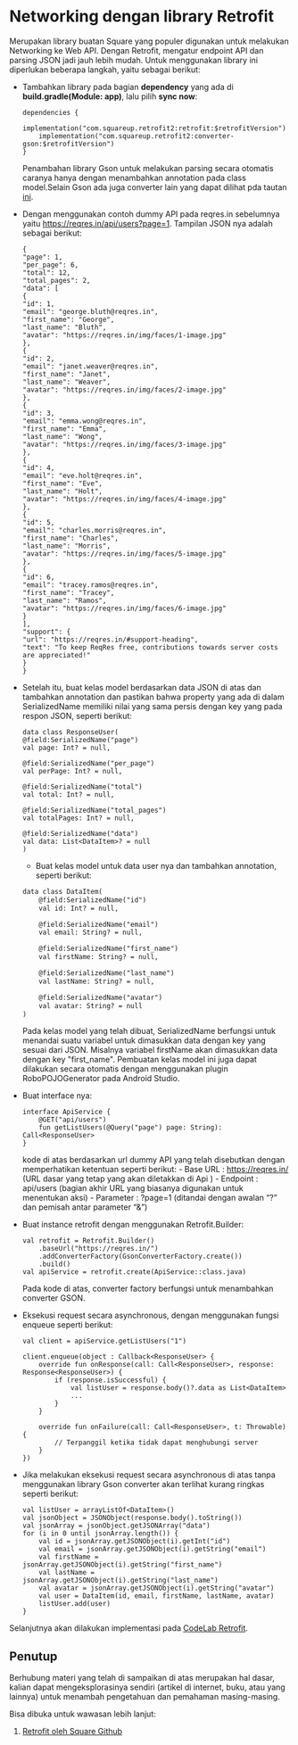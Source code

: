 # Networking dengan library Retrofit
Merupakan library buatan Square yang populer digunakan untuk melakukan Networking ke Web API. Dengan Retrofit, mengatur endpoint API dan parsing JSON jadi jauh lebih mudah. Untuk menggunakan library ini diperlukan beberapa langkah, yaitu sebagai berikut:
- Tambahkan library pada bagian **dependency** yang ada di **build.gradle(Module: app)**, lalu pilih **sync now**:
    ```
    dependencies {
        implementation("com.squareup.retrofit2:retrofit:$retrofitVersion")
        implementation("com.squareup.retrofit2:converter-gson:$retrofitVersion")
    }
    ```
    Penambahan library Gson untuk melakukan parsing secara otomatis caranya hanya dengan menambahkan annotation pada class model.Selain Gson ada juga converter lain yang dapat dilihat pda tautan [ini](https://github.com/square/retrofit/wiki/Converters).

- Dengan menggunakan contoh dummy API pada reqres.in sebelumnya yaitu https://reqres.in/api/users?page=1. Tampilan JSON nya adalah sebagai berikut:
    ```
    {
    "page": 1,
    "per_page": 6,
    "total": 12,
    "total_pages": 2,
    "data": [
    {
    "id": 1,
    "email": "george.bluth@reqres.in",
    "first_name": "George",
    "last_name": "Bluth",
    "avatar": "https://reqres.in/img/faces/1-image.jpg"
    },
    {
    "id": 2,
    "email": "janet.weaver@reqres.in",
    "first_name": "Janet",
    "last_name": "Weaver",
    "avatar": "https://reqres.in/img/faces/2-image.jpg"
    },
    {
    "id": 3,
    "email": "emma.wong@reqres.in",
    "first_name": "Emma",
    "last_name": "Wong",
    "avatar": "https://reqres.in/img/faces/3-image.jpg"
    },
    {
    "id": 4,
    "email": "eve.holt@reqres.in",
    "first_name": "Eve",
    "last_name": "Holt",
    "avatar": "https://reqres.in/img/faces/4-image.jpg"
    },
    {
    "id": 5,
    "email": "charles.morris@reqres.in",
    "first_name": "Charles",
    "last_name": "Morris",
    "avatar": "https://reqres.in/img/faces/5-image.jpg"
    },
    {
    "id": 6,
    "email": "tracey.ramos@reqres.in",
    "first_name": "Tracey",
    "last_name": "Ramos",
    "avatar": "https://reqres.in/img/faces/6-image.jpg"
    }
    ],
    "support": {
    "url": "https://reqres.in/#support-heading",
    "text": "To keep ReqRes free, contributions towards server costs are appreciated!"
    }
    }
    ```

- Setelah itu, buat kelas model berdasarkan data JSON di atas dan tambahkan annotation dan pastikan bahwa property yang ada di dalam SerializedName memiliki nilai yang sama persis dengan key yang pada respon JSON, seperti berikut:
    ```
    data class ResponseUser(
    @field:SerializedName("page")
    val page: Int? = null,
    
    @field:SerializedName("per_page")
    val perPage: Int? = null,
    
    @field:SerializedName("total")
    val total: Int? = null,
    
    @field:SerializedName("total_pages")
    val totalPages: Int? = null,
    
    @field:SerializedName("data")
    val data: List<DataItem>? = null
    )
    ```

    - Buat kelas model untuk data user nya dan tambahkan annotation, seperti berikut:
    ```xml
    data class DataItem(
        @field:SerializedName("id")
        val id: Int? = null,
    
        @field:SerializedName("email")
        val email: String? = null,
    
        @field:SerializedName("first_name")
        val firstName: String? = null,
    
        @field:SerializedName("last_name")
        val lastName: String? = null,
    
        @field:SerializedName("avatar")
        val avatar: String? = null
    )
    ```

    Pada kelas model yang telah dibuat, SerializedName berfungsi untuk menandai suatu variabel untuk dimasukkan data dengan key yang sesuai dari JSON. Misalnya variabel firstName akan dimasukkan data dengan key "first_name". Pembuatan kelas model ini juga dapat dilakukan secara otomatis dengan menggunakan plugin RoboPOJOGenerator pada Android Studio.

- Buat interface nya:
    ```
    interface ApiService {
        @GET("api/users")
        fun getListUsers(@Query("page") page: String): Call<ResponseUser>
    }
    ```

    kode di atas berdasarkan url dummy API yang telah disebutkan dengan memperhatikan ketentuan seperti berikut:
        - Base URL : https://reqres.in/ (URL dasar yang tetap yang akan diletakkan di Api )
        - Endpoint : api/users (bagian akhir URL yang biasanya digunakan untuk menentukan aksi)
        - Parameter : ?page=1 (ditandai dengan awalan “?” dan pemisah antar parameter “&”)

- Buat instance retrofit dengan menggunakan Retrofit.Builder:
    ```
    val retrofit = Retrofit.Builder()
        .baseUrl("https://reqres.in/")
        .addConverterFactory(GsonConverterFactory.create())
        .build()
    val apiService = retrofit.create(ApiService::class.java)
    ```
    Pada kode di atas, converter factory berfungsi untuk menambahkan converter GSON.

- Eksekusi request secara asynchronous, dengan menggunakan fungsi enqueue seperti berikut:
    ```
    val client = apiService.getListUsers("1")
    
    client.enqueue(object : Callback<ResponseUser> {
        override fun onResponse(call: Call<ResponseUser>, response: Response<ResponseUser>) {
            if (response.isSuccessful) {
                val listUser = response.body()?.data as List<DataItem>
                ...
            }
        }
    
        override fun onFailure(call: Call<ResponseUser>, t: Throwable) {
            // Terpanggil ketika tidak dapat menghubungi server
        }
    })
    ```

- Jika melakukan eksekusi request secara asynchronous di atas tanpa menggunakan library Gson converter akan terlihat kurang ringkas seperti berikut:
    ```
    val listUser = arrayListOf<DataItem>()
    val jsonObject = JSONObject(response.body().toString())
    val jsonArray = jsonObject.getJSONArray("data")
    for (i in 0 until jsonArray.length()) {
        val id = jsonArray.getJSONObject(i).getInt("id")
        val email = jsonArray.getJSONObject(i).getString("email")
        val firstName = jsonArray.getJSONObject(i).getString("first_name")
        val lastName = jsonArray.getJSONObject(i).getString("last_name")
        val avatar = jsonArray.getJSONObject(i).getString("avatar")
        val user = DataItem(id, email, firstName, lastName, avatar)
        listUser.add(user)
    }
    ```

Selanjutnya akan dilakukan implementasi pada [CodeLab Retrofit](CodeLab-Retrofit/CodeLab-Retrofit.md).

## Penutup
Berhubung materi yang telah di sampaikan di atas merupakan hal dasar, kalian dapat mengeksplorasinya sendiri (artikel di internet, buku, atau yang lainnya) untuk menambah pengetahuan dan pemahaman masing-masing.

Bisa dibuka untuk wawasan lebih lanjut:
1. [Retrofit oleh Square Github](https://square.github.io/retrofit/)